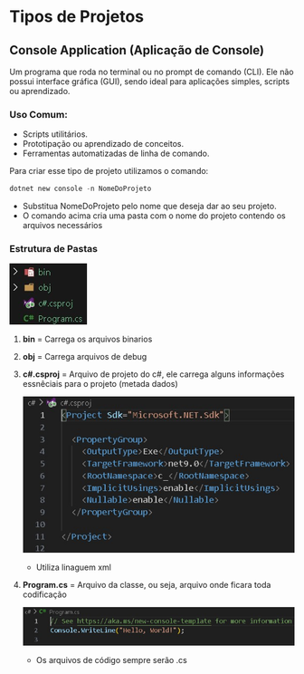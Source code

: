 # Tipos de Projetos

## Console Application (Aplicação de Console)

Um programa que roda no terminal ou no prompt de comando (CLI). Ele não possui interface gráfica (GUI), sendo ideal para aplicações simples, scripts ou aprendizado.

### Uso Comum:
* Scripts utilitários.
* Prototipação ou aprendizado de conceitos.
* Ferramentas automatizadas de linha de comando.

Para criar esse tipo de projeto utilizamos o comando:

```powershell
dotnet new console -n NomeDoProjeto
```

* Substitua NomeDoProjeto pelo nome que deseja dar ao seu projeto.
* O comando acima cria uma pasta com o nome do projeto contendo os arquivos necessários

### Estrutura de Pastas

<p align="left">
  <img alt="TeEstrutura de pastas projeto console C#" src="./img/Estrutura de pastas.jpg">
</p>

1. **bin** = Carrega os arquivos binarios
2. **obj** = Carrega arquivos de debug
3. **c#.csproj** = Arquivo de projeto do c#, ele carrega alguns informações essnêciais para o projeto (metada dados)
    <p align="left">
    <img alt="Teste Modelo Cascata" src="./img/csproj.jpg">
    </p>

    * Utiliza linaguem xml 
4. **Program.cs** = Arquivo da classe, ou seja, arquivo onde ficara toda codificação
    <p align="left">
    <img alt="Teste Modelo Cascata" src="./img/programcs.jpg">
    </p>

    * Os arquivos de código sempre serão .cs